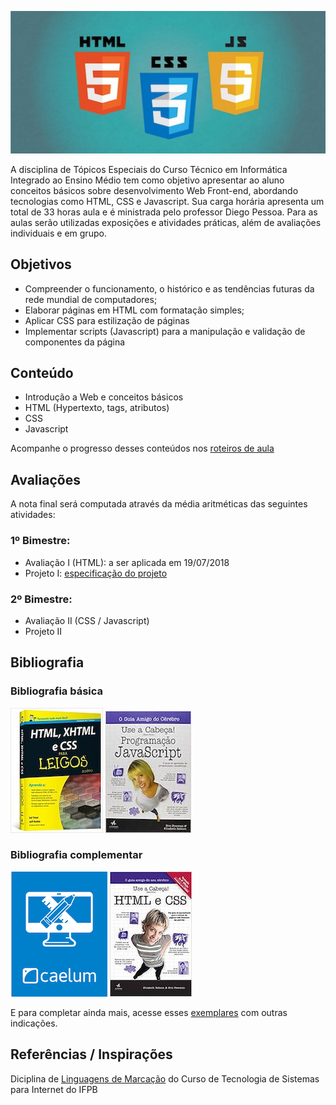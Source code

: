 ![Banner da disciplina](assets/logo.jpg)

A disciplina de Tópicos Especiais do Curso Técnico em Informática Integrado ao Ensino Médio tem como objetivo apresentar ao aluno conceitos básicos sobre desenvolvimento Web Front-end, abordando tecnologias como HTML, CSS e Javascript. Sua carga horária apresenta um total de 33 horas aula e é ministrada pelo professor Diego Pessoa. Para as aulas serão utilizadas exposições e atividades práticas, além de avaliações individuais e em grupo.

## Objetivos
* Compreender o funcionamento, o histórico e as tendências futuras da rede mundial de computadores;
* Elaborar páginas em HTML com formatação simples;
* Aplicar CSS para estilização de páginas
* Implementar scripts (Javascript) para a manipulação e validação de componentes da página

## Conteúdo
* Introdução a Web e conceitos básicos
* HTML (Hypertexto, tags, atributos)
* CSS
* Javascript

Acompanhe o progresso desses conteúdos nos [roteiros de aula](docs/ROTEIRO.md)

## Avaliações

A nota final será computada através da média aritméticas das seguintes atividades:

### 1º Bimestre:
* Avaliação I (HTML): a ser aplicada em 19/07/2018
* Projeto I: [especificação do projeto](exams/projeto-1.md)

### 2º Bimestre:
* Avaliação II (CSS / Javascript)
* Projeto II

## Bibliografia

### Bibliografia básica
[![HTML e CSS](assets/books/dummies.jpg)](https://www.amazon.com.br/HTML-XHTML-CSS-Para-Leigos/dp/8576086972)
[![Javascript](assets/books/js.jpg)](https://www.amazon.com.br/Cabe%C3%A7a-Programa%C3%A7%C3%A3o-Javascript-Eric-Freeman/dp/8576089904)

### Bibliografia complementar
[![Apostila Caelum](assets/books/caelum.png)](https://www.caelum.com.br/apostila-html-css-javascript/)
[![Use a cabeça HTML e CSS](assets/books/headfirst.jpeg)](https://www.amazon.com.br/Use-Cabe%C3%A7a-HTML-Eric-Freeman/dp/8576088622)

E para completar ainda mais, acesse esses [exemplares](https://github.com/vhf/free-programming-books/blob/master/free-programming-books.md) com outras indicações.

## Referências / Inspirações
Diciplina de [Linguagens de Marcação](https://github.com/ifpb/lm) do Curso de Tecnologia de Sistemas para Internet do IFPB 
